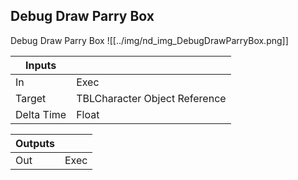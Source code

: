 ## Debug Draw Parry Box
Debug Draw Parry Box
![[../img/nd_img_DebugDrawParryBox.png]]

|Inputs||
|--|--|
| In | Exec |
| Target | TBLCharacter Object Reference |
| Delta Time | Float |

|Outputs||
|--|--|
| Out | Exec |
